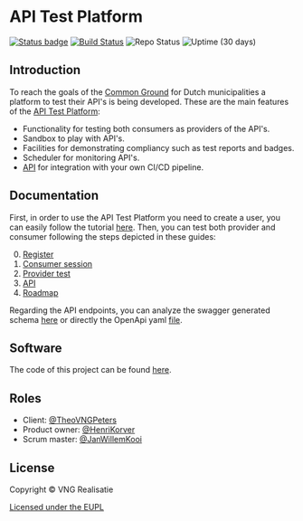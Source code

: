 # API Test Platform

[![Status badge](https://img.shields.io/endpoint.svg?style=plastic&url=https%3A//api-test.nl/api/v1/provider-latest-badge/3fa51402-62c6-42d6-89fd-e14a2b818a6c/)](https://api-test.nl/server/2/dff1f823-ecc7-4ab8-8fb6-cc20793bd60f/3fa51402-62c6-42d6-89fd-e14a2b818a6c/latest/) [![Build Status](https://jenkins.nlx.io/job/gemma-zaken-build-and-test/badge/icon?style=plastic)](https://jenkins.nlx.io/) ![Repo Status](https://img.shields.io/badge/status-concept-lightgrey.svg?style=plastic)
 ![Uptime (30 days)](https://img.shields.io/uptimerobot/ratio/m782967733-af2d9fd1617222dbece6f648?style=plastic)

## Introduction 

To reach the goals of the [Common Ground](https://commonground.nl) for Dutch municipalities a platform to test their API's is being developed. These are the main features of the [API Test Platform](https://api-test.nl):

* Functionality for testing both consumers as providers of the API's.
* Sandbox to play with API's.
* Facilities for demonstrating compliancy such as test reports and badges.
* Scheduler for monitoring API's.
* [API](https://api-test.nl/api/v1/schema) for integration with your own CI/CD pipeline.

## Documentation
First, in order to use the API Test Platform you need to create a user, you can easily follow the tutorial [here](https://github.com/VNG-Realisatie/api-testvoorziening/blob/master/tutorials/USER.md).
Then, you can test both provider and consumer following the steps depicted in these guides:

0. [Register](https://github.com/VNG-Realisatie/api-testvoorziening/blob/master/tutorials/USER.md)
1. [Consumer session](https://github.com/VNG-Realisatie/api-testvoorziening/blob/master/tutorials/CONSUMER_SESSION.md)
2. [Provider test](https://github.com/VNG-Realisatie/api-testvoorziening/blob/master/tutorials/PROVIDER_TEST.md)
3. [API](https://github.com/VNG-Realisatie/api-testvoorziening/blob/master/tutorials/API.md)
4. [Roadmap](https://github.com/VNG-Realisatie/api-test-platform/blob/master/doc/general/Roadmap.md)

Regarding the API endpoints, you can analyze the swagger generated schema [here](https://vng-staging.maykin.nl/api/v1/schema) or directly the OpenApi yaml [file](https://github.com/VNG-Realisatie/api-testvoorziening/blob/master/api-specificatie/openapi.yaml). 


## Software
The code of this project can be found [here](https://github.com/VNG-Realisatie/api-testvoorziening-code).


## Roles

- Client: [@TheoVNGPeters](https://github.com/TheoVNGPeters)
- Product owner: [@HenriKorver](https://github.com/HenriKorver)
- Scrum master:  [@JanWillemKooi](https://github.com/JanWillemKooi)

## License
Copyright © VNG Realisatie

[Licensed under the EUPL](LICENCE.md)
